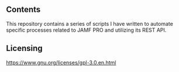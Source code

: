 ##	Contents

This repository contains a series of scripts I have written to automate specific processes related to JAMF PRO and utilizing its REST API. 

##	Licensing 

https://www.gnu.org/licenses/gpl-3.0.en.html
